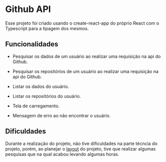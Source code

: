 # Github API

Esse projeto foi criado usando o create-react-app do próprio React com o Typescript para a tipagem dos mesmos.

## Funcionalidades

- Pesquisar os dados de um usuário ao realizar uma requisição na api do Github.

- Pesquisar os repositórios de um usuário ao realizar uma requisição na api do Github.

- Listar os dados do usuário.

- Listar os repositórios do usuário.

- Tela de carregamento.

- Mensagem de erro ao não encontrar o usuário.

## Dificuldades

Durante a realização do projeto, não tive dificuldades na parte técncia do projeto, porém, ao planejar o [layout](https://www.figma.com/file/j7iTqDnpeYAKUEtSpDKotC/Untitled?node-id=0%3A1) do projeto, tive que realizar algumas pesquisas que na qual acabou levando algumas horas.

